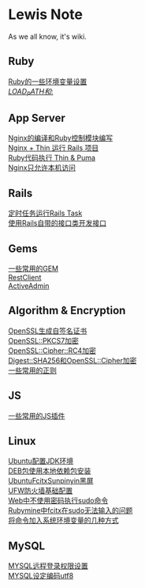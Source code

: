 # Lewis Note
As we all know, it's wiki.
## Ruby
[Ruby的一些环境变量设置](./ruby/environment_set.md)<br/>
[$LOAD_PATH和$:](./ruby/load_path.md)
## App Server
[Nginx的编译和Ruby控制模块编写](./app_server/nginx_compile_and_control.md)<br/>
[Nginx + Thin 运行 Rails 项目](./app_server/nginx_with_thin.md)<br/>
[Ruby代码执行 Thin & Puma](./app_server/ruby_exec_thin_and_puma.md)<br/>
[Nginx只允许本机访问](./app_server/nginx_only_local_visit.md)
## Rails
[定时任务运行Rails Task](./rails/cron_tab_task.md)<br/>
[使用Rails自带的接口类开发接口](./rails/rails_action_controller_base.md)
## Gems
[一些常用的GEM](./gems/some_common_gem.md)<br/>
[RestClient](./gems/rest_client.md)<br/>
[ActiveAdmin](./gems/active_admin.md)
## Algorithm & Encryption
[OpenSSL生成自签名证书](./algorithm_encryption/self_signed_cert.md)<br/>
[OpenSSL::PKCS7加密](./algorithm_encryption/openssl_pkcs7.md)<br/>
[OpenSSL::Cipher::RC4加密](./algorithm_encryption/openssl_cipher_rc4.md)<br/>
[Digest::SHA256和OpenSSL::Cipher加密](./algorithm_encryption/digest_sha256_openssl_cipher.md)<br/>
[一些常用的正则](./algorithm_encryption/some_common_reg.md)
## JS
[一些常用的JS插件](./js/some_common_js_plugin.md)
## Linux
[Ubuntu配置JDK环境](./linux/ubuntu_jdk.md)<br/>
[DEB包使用本地依赖包安装](./linux/deb_local_install.md)<br/>
[UbuntuFcitxSunpinyin黑屏](./linux/fcitx_sunpinyin.md)<br/>
[UFW防火墙基础配置](./linux/ufw_set.md)<br/>
[Web中不使用密码执行sudo命令](./linux/sudoer.md)<br/>
[Rubymine中fcitx在sudo无法输入的问题](./linux/sudo_fcitx.md)<br/>
[将命令加入系统环境变量的几种方式](./linux/add_command_to_env.md)
## MySQL
[MYSQL远程登录权限设置](./mysql/remote_login.md)<br/>
[MYSQL设定编码utf8](./mysql/utf8.md)
